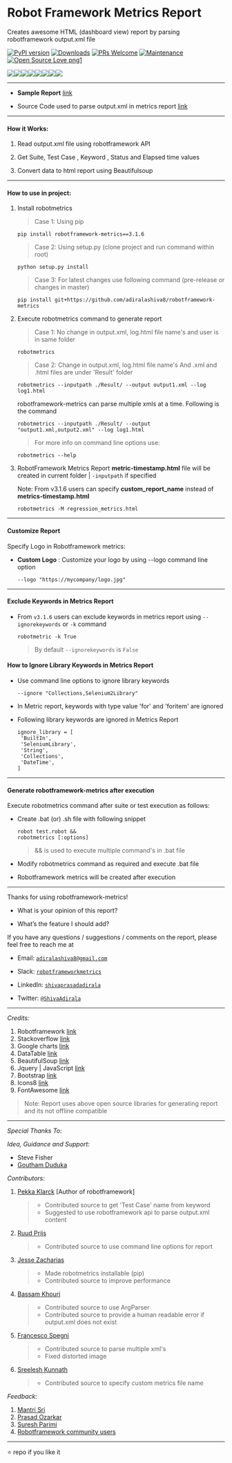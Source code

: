# Robot Framework Metrics Report

Creates awesome HTML (dashboard view) report by parsing robotframework output.xml file

[![PyPI version](https://badge.fury.io/py/robotframework-metrics.svg)](https://badge.fury.io/py/robotframework-metrics)
[![Downloads](https://pepy.tech/badge/robotframework-metrics)](https://pepy.tech/project/robotframework-metrics)
[![PRs Welcome](https://img.shields.io/badge/PRs-welcome-brightgreen.svg?style=flat-square)](http://makeapullrequest.com)
[![Maintenance](https://img.shields.io/badge/Maintained%3F-yes-green.svg)](https://GitHub.com/Naereen/StrapDown.js/graphs/commit-activity)
[![Open Source Love png1](https://badges.frapsoft.com/os/v1/open-source.png?v=103)](https://github.com/ellerbrock/open-source-badges/)

[![](https://sourcerer.io/fame/adiralashiva8/adiralashiva8/robotframework-metrics/images/0)](https://sourcerer.io/fame/adiralashiva8/adiralashiva8/robotframework-metrics/links/0)[![](https://sourcerer.io/fame/adiralashiva8/adiralashiva8/robotframework-metrics/images/1)](https://sourcerer.io/fame/adiralashiva8/adiralashiva8/robotframework-metrics/links/1)[![](https://sourcerer.io/fame/adiralashiva8/adiralashiva8/robotframework-metrics/images/2)](https://sourcerer.io/fame/adiralashiva8/adiralashiva8/robotframework-metrics/links/2)[![](https://sourcerer.io/fame/adiralashiva8/adiralashiva8/robotframework-metrics/images/3)](https://sourcerer.io/fame/adiralashiva8/adiralashiva8/robotframework-metrics/links/3)[![](https://sourcerer.io/fame/adiralashiva8/adiralashiva8/robotframework-metrics/images/4)](https://sourcerer.io/fame/adiralashiva8/adiralashiva8/robotframework-metrics/links/4)[![](https://sourcerer.io/fame/adiralashiva8/adiralashiva8/robotframework-metrics/images/5)](https://sourcerer.io/fame/adiralashiva8/adiralashiva8/robotframework-metrics/links/5)[![](https://sourcerer.io/fame/adiralashiva8/adiralashiva8/robotframework-metrics/images/6)](https://sourcerer.io/fame/adiralashiva8/adiralashiva8/robotframework-metrics/links/6)[![](https://sourcerer.io/fame/adiralashiva8/adiralashiva8/robotframework-metrics/images/7)](https://sourcerer.io/fame/adiralashiva8/adiralashiva8/robotframework-metrics/links/7)

---
 - __Sample Report__ [link](https://robotmetrics.netlify.com/)

 - Source Code used to parse output.xml in metrics report [link](https://adiralashivaprasad.blogspot.com/2019/01/how-to-get-suite-test-and-keyword.html)

---

#### How it Works:

1. Read output.xml file using robotframework API

2. Get Suite, Test Case , Keyword , Status and Elapsed time values

3. Convert data to html report using Beautifulsoup

---

#### How to use in project:

1. Install robotmetrics 

    > Case 1: Using pip
    ```
    pip install robotframework-metrics==3.1.6
    ```
    > Case 2: Using setup.py (clone project and run command within root)
    ```
    python setup.py install
    ```
    > Case 3: For latest changes use following command (pre-release or changes in master)
    ```
    pip install git+https://github.com/adiralashiva8/robotframework-metrics
    ```

2. Execute robotmetrics command to generate report

    > Case 1: No change in output.xml, log.html file name's and user is in same folder
    ```
    robotmetrics
    ```
    > Case 2: Change in output.xml, log.html file name's And .xml and .html files are under 'Result' folder
    ```
    robotmetrics --inputpath ./Result/ --output output1.xml --log log1.html
    ```
    robotframework-metrics can parse multiple xmls at a time. Following is the command
    ```
    robotmetrics --inputpath ./Result/ --output "output1.xml,output2.xml" --log log1.html
    ```

    > For more info on command line options use:

    ```
    robotmetrics --help
    ```

3. RobotFramework Metrics Report __metric-timestamp.html__ file will be created in current folder | `-inputpath` if specified

    Note: From v3.1.6 users can specify __custom_report_name__ instead of __metrics-timestamp.html__
    ```
    robotmetrics -M regression_metrics.html
    ```
---

#### Customize Report

Specify Logo in Robotframework metrics: 

 - __Custom Logo__ : Customize your logo by using --logo command line option

     ```
     --logo "https://mycompany/logo.jpg"
     ```
---

#### Exclude Keywords in Metrics Report

 - From `v3.1.6` users can exclude keywords in metrics report using `--ignorekeywords` or `-k` command

   ```
   robotmetric -k True
   ```
   > By default `--ignorekeywords` is `False`


#### How to Ignore Library Keywords in Metrics Report

 - Use command line options to ignore library keywords
    ```
    --ignore "Collections,Selenium2Library"
    ```

 - In Metric report, keywords with type value 'for' and 'foritem' are ignored

 - Following library keywords are ignored in Metrics Report
    ```
    ignore_library = [
     'BuiltIn',
     'SeleniumLibrary',
     'String',
     'Collections',
     'DateTime',
    ] 
    ``` 
---

#### Generate robotframework-metrics after execution

Execute robotmetrics command after suite or test execution as follows:

 - Create .bat (or) .sh file with following snippet

    ```
    robot test.robot &&
    robotmetrics [:options]
    ```

    > && is used to execute multiple command's in .bat file

  - Modify robotmetrics command as required and execute .bat file

  - Robotframework metrics will be created after execution

---

Thanks for using robotframework-metrics!

 - What is your opinion of this report?

 - What’s the feature I should add?

If you have any questions / suggestions / comments on the report, please feel free to reach me at

 - Email: <a href="mailto:adiralashiva8@gmail.com?Subject=Robotframework%20Metrics" target="_blank">`adiralashiva8@gmail.com`</a> 

 - Slack: <a href="https://robotframework.slack.com/messages/robotframeworkmetrics" target="_blank">`robotframeworkmetrics`</a>

 - LinkedIn: <a href="https://www.linkedin.com/in/shivaprasadadirala/" target="_blank">`shivaprasadadirala`</a>

 - Twitter: <a href="https://twitter.com/ShivaAdirala" target="_blank">`@ShivaAdirala`</a>

---

*Credits:*

1. Robotframework [link](https://robot-framework.readthedocs.io/en/v3.0.4/autodoc/robot.result.html)
2. Stackoverflow [link](http://stackoverflow.com)
3. Google charts [link](https://developers.google.com/chart/)
4. DataTable [link](https://datatables.net/examples/basic_init/table_sorting.html)
5. BeautifulSoup [link](http://beautiful-soup-4.readthedocs.io)
6. Jquery | JavaScript [link](https://www.jqueryscript.net)
7. Bootstrap [link](http://getbootstrap.com/docs/4.1/examples/dashboard/)
8. Icons8 [link](https://icons8.com/)
9. FontAwesome [link](https://fontawesome.com)

> Note: Report uses above open source libraries for generating report and its not offline compatible

---

*Special Thanks To:*

*Idea, Guidance and Support:*

 - Steve Fisher
 - [Goutham Duduka](https://www.linkedin.com/in/goutham-kumar-duduka-45154718/)


*Contributors:*

1. [Pekka Klarck](https://www.linkedin.com/in/pekkaklarck/) [Author of robotframework]
    > - Contributed source to get 'Test Case' name from keyword 
    > - Suggested to use robotframework api to parse output.xml content 

2. [Ruud Prijs](https://www.linkedin.com/in/ruudprijs/)
    > - Contributed source to use command line options for report

3. [Jesse Zacharias](https://www.linkedin.com/in/jesse-zacharias-7926ba50/)
    > - Made robotmetrics installable (pip)
    > - Contributed source to improve performance

4. [Bassam Khouri](https://www.linkedin.com/in/bassamkhouri/)
    > - Contributed source to use ArgParser
    > - Contributed source to provide a human readable error if output.xml does not exist

5. [Francesco Spegni](https://www.linkedin.com/in/francesco-spegni-34b39b61/)
    > - Contributed source to parse multiple xml's
    > - Fixed distorted image

6. [Sreelesh Kunnath](https://www.linkedin.com/in/kunnathsree/)
    > - Contributed source to specify custom metrics file name


*Feedback:*

1. [Mantri Sri](https://www.linkedin.com/in/mantri-sri-4a0196133/)
2. [Prasad Ozarkar](https://www.linkedin.com/in/prasad-ozarkar-b4a61017/)
3. [Suresh Parimi](https://www.linkedin.com/in/sparimi/)
4. [Robotframework community users](https://groups.google.com/forum/#!forum/robotframework-users)

---

:star: repo if you like it